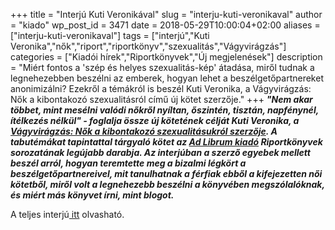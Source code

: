 +++
title = "Interjú Kuti Veronikával"
slug = "interju-kuti-veronikaval"
author = "kiado"
wp_post_id = 3471
date = 2018-05-29T10:00:04+02:00
aliases =["interju-kuti-veronikaval"]
tags = ["interjú","Kuti Veronika","nők","riport","riportkönyv","szexualitás","Vágyvirágzás"]
categories = ["Kiadói hírek","Riportkönyvek","Új megjelenések"]
description = "Miért fontos a 'szép és helyes szexualitás-kép' átadása, miről tudnak a legnehezebben beszélni az emberek, hogyan lehet a beszélgetőpartnereket anonimizálni? Ezekről a témákról is beszél Kuti Veronika, a Vágyvirágzás: Nők a kibontakozó szexualitásról című új kötet szerzője."
+++
<em><strong>"Nem akar többet, mint mesélni valódi nőkről nyíltan, őszintén, tisztán, napfénynél, ítélkezés nélkül" - foglalja össze új kötetének célját Kuti Veronika, a <a href="http://adlibrum.hu/katalogus/Kuti-Veronika_Vagyviragzas.html" target="_blank" rel="noopener">Vágyvirágzás: Nők a kibontakozó szexualitásukról szerzője</a>. A tabutémákat tapintattal tárgyaló kötet az <a href="http://www.adlibrum.hu/" target="_blank" rel="noopener">Ad Librum kiadó</a> Riportkönyvek sorozatának legújabb darabja. Az interjúban a szerző egyebek mellett beszél arról, hogyan teremtette meg a bizalmi légkört a beszélgetőpartnereivel, mit tanulhatnak a férfiak ebből a kifejezetten női kötetből, miről volt a legnehezebb beszélni a könyvében megszólalóknak, és miért más könyvet írni, mint blogot.</strong></em>

A teljes interjú<a href="http://konyv.guru/?p=9654&amp;preview_id=9654&amp;preview_nonce=8afa77c33b&amp;post_format=standard&amp;_thumbnail_id=9649&amp;preview=true"> itt</a> olvasható.